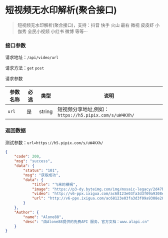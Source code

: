 # 短视频无水印解析(聚合接口)

> 短视频无水印解析(聚合接口)，支持：抖音 快手 火山 最右 微视 皮皮虾 小伽秀 全民小视频 小红书 微博 等等···



### 接口参数

请求地址：`/api/video/url`

请求方法：`get`  `post`

请求参数

| 参数名称 | 必选 | 类型   | 说明                                                  |
| -------- | ---- | ------ | ----------------------------------------------------- |
| `url`    | 是   | string | 短视频分享地址,例如：`https://h5.pipix.com/s/uW4KXh/` |

### 返回数据

测试参数：`url=https://h5.pipix.com/s/uW4KXh/`

```json
{
    "code": 200,
    "msg": "success",
    "data": {
        "status": "101",
        "msg": "获取成功",
        "data": {
            "title": "飞来的横祸",
            "image": "https://p3-dy.byteimg.com/img/mosaic-legacy/2d47b00023620d91b5d1e~540x952_q80.webp",
            "video": "http://v6-ppx.ixigua.com/ac68123e03fa3d3f09a9308e286b4794/5d989c9c/video/m/220ef070e8d9c3b4a6f875dbca676ffe79411637034d000025bd1bbb3777/?a=1319&br=952&cr=0&cs=0&dr=6&ds=6&er=&l=20191005203717010014047021101D9DE5&lr=&rc=ajNtdnA7OW1xbzMzNGYzM0ApZzw2PDs1NGU7NzpnaTdpaGdvamAwb2UtL21fLS1fMS9zczJhXy4vMS0wMTMxYGE1XzQ6Yw%3D%3D",
            "url": "http://v6-ppx.ixigua.com/ac68123e03fa3d3f09a9308e286b4794/5d989c9c/video/m/220ef070e8d9c3b4a6f875dbca676ffe79411637034d000025bd1bbb3777/?a=1319&br=952&cr=0&cs=0&dr=6&ds=6&er=&l=20191005203717010014047021101D9DE5&lr=&rc=ajNtdnA7OW1xbzMzNGYzM0ApZzw2PDs1NGU7NzpnaTdpaGdvamAwb2UtL21fLS1fMS9zczJhXy4vMS0wMTMxYGE1XzQ6Yw%3D%3D"
        }
    },
    "Author": {
        "name": "Alone88",
        "desc": "由Alone88提供的免费API 服务，官方文档：www.alapi.cn"
    }
}
```


